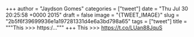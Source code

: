 
+++
author = "Jaydson Gomes"
categories = ["tweet"]
date = "Thu Jul 30 20:25:58 +0000 2015"
draft = false
image = "{TWEET_IMAGE}"
slug = "2b5f6f39699936e1a197281331d4e6a3bd798a65"
tags = ["tweet"]
title = """This &gt;&gt;&gt; https:/..."""
+++
This &gt;&gt;&gt; https://t.co/LUan88JquS
